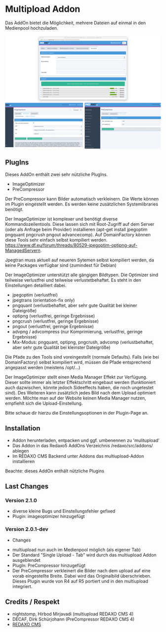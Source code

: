 Multipload Addon
================

Das AddOn bietet die Möglichkeit, mehrere Dateien auf einmal in den Medienpool hochzuladen.

![Screenshot](https://raw.githubusercontent.com/FriendsOfREDAXO/multiupload/assets/screenshot.jpg)


PlugIns
-------

Dieses AddOn enthält zwei sehr nützliche PlugIns.

* ImageOptimizer
* PreCompressor

Der PreCompressor kann Bilder automatisch verkleinern. Die Werte können im Plugin eingestellt werden. Es werden keine zusätzlichen Systemlibraries benötigt.

Der ImageOptimizer ist komplexer und benötigt diverse Kommandozeilentools. Diese lassen sich mit Root-Zugriff auf dem Server (oder als Anfrage beim Provider) installieren (apt-get install jpegoptim pngquant pngcrush pngout advancecomp). Auf DomainFactory können diese Tools sehr einfach selbst kompiliert werden. https://www.df.eu/forum/threads/80529-jpegoptim-optipng-auf-ManagedServern.

Jpegtran muss aktuell auf neueren Sytemen selbst kompiliert werden, da keine Packages verfügbar sind (zumindest für Debian)

Der ImageOptimizer unterstützt alle gängigen Bildtypen. Die Optimizer sind teilweise verlustfrei und teilweise verlustetbehaftet. Es steht in den Einstellungen detailliert dabei.

- jpegoptim (verlustfrei)
- jpegtrans (orientation-fix only)
- pngquant (verlustbehaftet, aber sehr gute Qualität bei kleiner Dateigröße)
- optipng (verlustfrei, geringe Ergebnisse)
- pngcrush (verlustfrei, geringe Ergebnisse)
- pngout (verlustfrei, geringe Ergebnisse)
- advpng / advcompress (nur Komprimierung, verlustfrei, geringe Ergebnisse)
- Mix-Modus: pngquant, optipng, pngcrush, advcomp (verlustbehaftet, aber sehr gute Qualität bei kleinster Dateigröße)

Die Pfade zu den Tools sind voreingestellt (normale Defaults). Falls (wie bei DomainFactory) selbst kompiliert wird, müssen die Pfade entsprechend angepasst werden (meistens /opt/...)

Der ImageOptimizer stellt einen Media Manager Effekt zur Verfügung. Dieser sollte immer als letzter Effektschritt eingebaut werden (funktioniert auch dazwischen, könnte jedoch Sideeffects haben, die noch ungetestet sind). Des Weiteren kann zusätzlich jedes Bild nach dem Upload optimiert werden. Möchte man auf der Website keinen Media Manager nutzen, empfiehlt sich die Upload-Einstellung.

Bitte schaue dir hierzu die Einstellungsoptionen in der Plugin-Page an.

Installation
-------

* Addon herunterladen, entpacken und ggf. umbenennen zu 'mulitupload'
* Das Addon in das Redaxo5 AddOns Verzeichnis /redaxo/src/addons/ ablegen
* Im REDAXO CMS Backend unter Addons das multiupload-Addon installieren

Beachte: dieses AddOn enthält nützliche Plugins

Last Changes
-------
### Version 2.1.0 ####
* diverse kleine Bugs und Einstellungsfehler gefixed
* Plugin: imageoptimizer hinzugefügt

### Version 2.0.1-dev ####

- Changes
* multiupload nun auch im Medienpool möglich (als eigener Tab)
* Der Standard "Single Upload - Tab" wird durch das multiupload Addon ausgeblendet
* PlugIn: PreCompressor hinzugefügt
* Der PreCompressor verkleinert die Bilder nach dem upload auf eine vorab eingestellte Breite. Dabei wird das Originalbild überschrieben. Dieses Plugin wurde von R4 auf R5 portiert und in den multiupload integriert.

Credits / Respekt
-------

* nightstomp, Hirbod Mirjavadi (multiupload REDAXO CMS 4)
* DECAF, Dirk Schürjohann (PreCompressor REDAXO CMS 4)
* [REDAXO CMS](http://www.redaxo.org)
